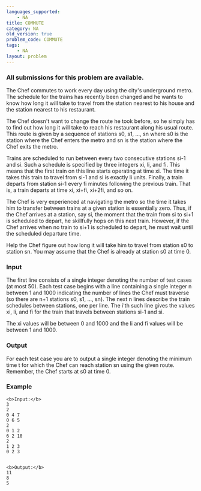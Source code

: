 ```yaml
---
languages_supported:
    - NA
title: COMMUTE
category: NA
old_version: true
problem_code: COMMUTE
tags:
    - NA
layout: problem
---
```

###  All submissions for this problem are available. 

The Chef commutes to work every day using the city's underground metro. The schedule for the trains has recently been changed and he wants to know how long it will take to travel from the station nearest to his house and the station nearest to his restaurant.

The Chef doesn't want to change the route he took before, so he simply has to find out how long it will take to reach his restaurant along his usual route. This route is given by a sequence of stations s0, s1, ..., sn where s0 is the station where the Chef enters the metro and sn is the station where the Chef exits the metro.

Trains are scheduled to run between every two consecutive stations si-1 and si. Such a schedule is specified by three integers xi, li, and fi. This means that the first train on this line starts operating at time xi. The time it takes this train to travel from si-1 and si is exactly li units. Finally, a train departs from station si-1 every fi minutes following the previous train. That is, a train departs at time xi, xi+fi, xi+2fi, and so on.

The Chef is very experienced at navigating the metro so the time it takes him to transfer between trains at a given station is essentially zero. Thus, if the Chef arrives at a station, say si, the moment that the train from si to si+1 is scheduled to depart, he skillfully hops on this next train. However, if the Chef arrives when no train to si+1 is scheduled to depart, he must wait until the scheduled departure time.

Help the Chef figure out how long it will take him to travel from station s0 to station sn. You may assume that the Chef is already at station s0 at time 0.

### Input

The first line consists of a single integer denoting the number of test cases (at most 50). Each test case begins with a line containing a single integer n between 1 and 1000 indicating the number of lines the Chef must traverse (so there are n+1 stations s0, s1, ..., sn). The next n lines describe the train schedules between stations, one per line. The i'th such line gives the values xi, li, and fi for the train that travels between stations si-1 and si.

The xi values will be between 0 and 1000 and the li and fi values will be between 1 and 1000.

### Output

For each test case you are to output a single integer denoting the minimum time t for which the Chef can reach station sn using the given route. Remember, the Chef starts at s0 at time 0.

### Example

```
<b>Input:</b>
3
2
0 4 7
0 6 5
2
0 1 2
6 2 10
2
1 2 3
0 2 3


<b>Output:</b>
11
8
5

```